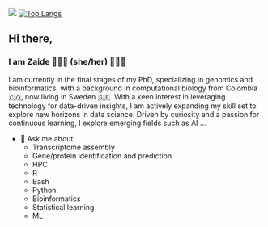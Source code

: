 
<!--
**lachemontes/lachemontes** is a ✨ _special_ ✨ repository because its `README.md` (this file) appears on your GitHub profile.

Here are some ideas to get you started:

- 🔭 I’m currently working on ...
- 🌱 I’m currently learning ...
- 👯 I’m looking to collaborate on ...
- 🤔 I’m looking for help with ...
- 💬 Ask me about ...
- 📫 How to reach me: ...
- 😄 Pronouns: ...
- ⚡ Fun fact: ...
-->

[![](https://visitcount.itsvg.in/api?id=lachemontes&label=mirones&color=0&icon=7&pretty=false)](https://visitcount.itsvg.in)
[![Top Langs](https://github-readme-stats.vercel.app/api/top-langs/?username=lachemontes&layout=compact)](https://github.com/anuraghazra/github-readme-stats)

## Hi there,
### I am Zaide 👩🏼‍💻 (she/her) 🌱✨🧬 

I am currently in the final stages of my PhD, specializing in genomics and bioinformatics, with a background in computational biology from Colombia 🇨🇴, now living in Sweden 🇸🇪. With a keen interest in leveraging technology for data-driven insights, I am actively expanding my skill set to explore new horizons in data science. Driven by curiosity and a passion for continuous learning, I explore emerging fields such as AI ...

- 💬 Ask me about:
    - Transcriptome assembly
    - Gene/protein identification and prediction
    - HPC
    - R  
    - Bash 
    - Python 
    - Bioinformatics
    - Statistical learning
    - ML







